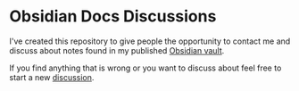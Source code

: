 # Obsidian Docs Discussions

I've created this repository to give people the opportunity to contact me and discuss about notes found in my published [Obsidian vault](https://notes.alexmaiburg.com/).

If you find anything that is wrong or you want to discuss about feel free to start a new [discussion](https://github.com/almai/obsidian-docs-discussions/discussions).

